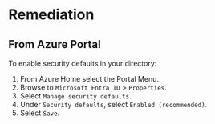 # Remediation

## From Azure Portal

To enable security defaults in your directory:

1. From Azure Home select the Portal Menu.
2. Browse to `Microsoft Entra ID` > `Properties`.
3. Select `Manage security defaults`.
4. Under `Security defaults`, select `Enabled (recommended)`.
5. Select `Save`.
